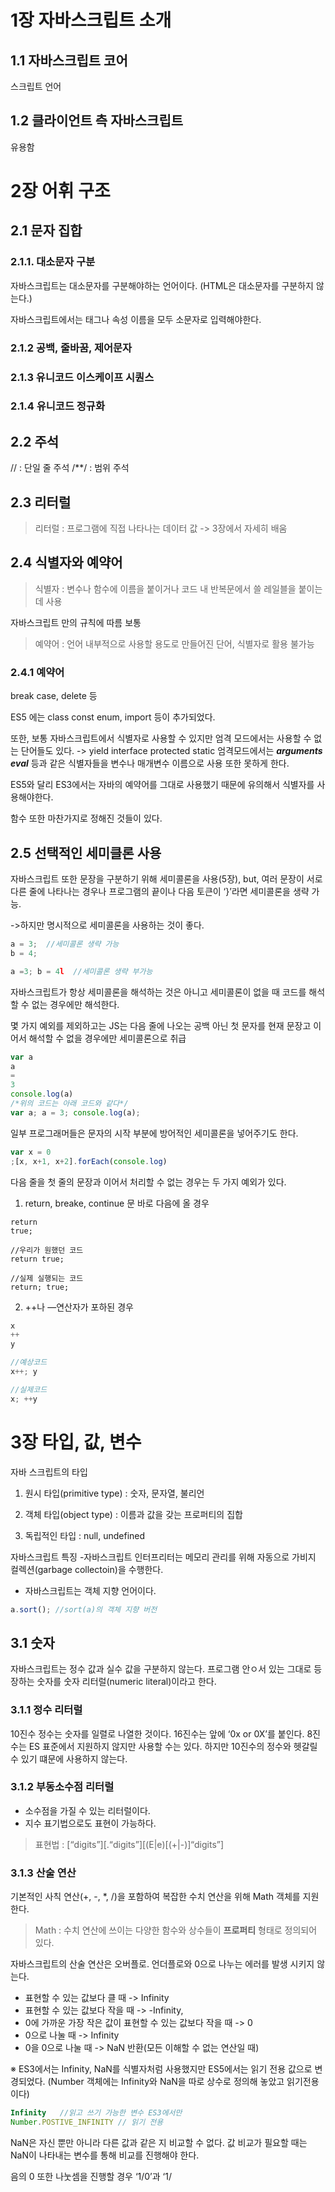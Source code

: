 # 1장 자바스크립트 소개

## 1.1 자바스크립트 코어
스크립트 언어

## 1.2 클라이언트 측 자바스크립트
유용함

# 2장 어휘 구조

## 2.1 문자 집합
### 2.1.1. 대소문자 구분
자바스크립트는 대소문자를 구분해야하는 언어이다.
(HTML은 대소문자를 구분하지 않는다.)

자바스크립트에서는 태그나 속성 이름을 모두 소문자로 입력해야한다.

### 2.1.2 공백, 줄바꿈, 제어문자
### 2.1.3 유니코드 이스케이프 시퀀스
### 2.1.4 유니코드 정규화

## 2.2 주석
// : 단일 줄 주석
/**/ : 범위 주석

## 2.3 리터럴
>리터럴 : 프로그램에 직접 나타나는 데이터 값 -> 3장에서 자세히 배움

## 2.4 식별자와 예약어
>식별자 : 변수나 함수에 이름을 붙이거나 코드 내 반복문에서 쓸 레일블을 붙이는데 사용

자바스크립트 만의 규칙에 따름 보통

>예약어 : 언어 내부적으로 사용할 용도로 만들어진 단어, 식별자로 활용 불가능

### 2.4.1 예약어
break case, delete 등

ES5 에는 class const enum, import 등이 추가되었다.

또한, 보통 자바스크립트에서 식별자로 사용할 수 있지만 엄격 모드에서는 사용할 수 없는 단어들도 있다. -> yield interface protected static
엄격모드에서는 ***arguments eval*** 등과 같은 식별자들을 변수나 매개변수 이름으로 사용 또한 못하게 한다.

ES5와 달리 ES3에서는 자바의 예약어를 그대로 사용했기 때문에 유의해서 식별자를 사용해야한다.

함수 또한 마찬가지로 정해진 것들이 있다.

## 2.5 선택적인 세미클론 사용
자바스크립트 또한 문장을 구분하기 위해 세미콜론을 사용(5장),
but, 여러 문장이 서로 다른 줄에 나타나는 경우나 프로그램의 끝이나 다음 토큰이 ‘}’라면 세미콜론을 생략 가능.

->하지만 명시적으로 세미콜론을 사용하는 것이 좋다.

```javascript
a = 3;  //세미콜론 생략 가능
b = 4;

a =3; b = 4l  //세미콜론 생략 부가능
```
자바스크립트가 항상 세미콜론을 해석하는 것은 아니고 세미콜론이 없을 때 코드를 해석할 수 없는 경우에만 해석한다.

몇 가지 예외를 제외하고는 JS는 다음 줄에 나오는 공백 아닌 첫 문자를 현재 문장고 이어서 해석할 수 없을 경우에만 세미콜론으로 취급

```javascript
var a
a
=
3
console.log(a)
/*위의 코드는 아래 코드와 같다*/
var a; a = 3; console.log(a); 
```

일부 프로그래머들은 문자의 시작 부분에 방어적인 세미콜론을 넣어주기도 한다.

```javascript
var x = 0
;[x, x+1, x+2].forEach(console.log)
```
다음 줄을 첫 줄의 문장과 이어서 처리할 수 없는 경우는 두 가지 예외가 있다.
1. return, breake, continue 문 바로 다음에 올 경우
```javascritpt
return
true;

//우리가 원했던 코드
return true;

//실제 실행되는 코드
return; true;
```

2. ++나 —연산자가 포하된 경우
```javascript
x
++
y

//예상코드
x++; y

//실제코드
x; ++y
```
# 3장 타입, 값, 변수
자바 스크립트의 타입
1. 원시 타입(primitive type) : 숫자, 문자열, 불리언

2. 객체 타입(object type) : 이름과 값을 갖는 프로퍼티의 집합

3. 독립적인 타입 : null, undefined

자바스크립트 특징
-자바스크립트 인터프리터는 메모리 관리를 위해 자동으로 가비지 컬렉션(garbage collectoin)을 수행한다.
- 자바스크립트는 객체 지향 언어이다.
```javascript
a.sort(); //sort(a)의 객체 지향 버전
```
## 3.1 숫자
자바스크립트는 정수 값과 실수 값을 구분하지 않는다.
프로그램 안ㅇ서 있는 그대로 등장하는 숫자를 숫자 리터럴(numeric literal)이라고 한다.

### 3.1.1 정수 리터럴
10진수 정수는 숫자를 일렬로 나열한 것이다.
16진수는 앞에 ‘0x or 0X’를 붙인다.
8진수는 ES 표준에서 지원하지 않지만 사용할 수는 있다. 하지만 10진수의 정수와 헷갈릴 수 있기 떄문에 사용하지 않는다.

### 3.1.2 부동소수점 리터럴
- 소수점을 가질 수 있는 리터럴이다.
- 지수 표기법으로도 표현이 가능하다.
>표현법 : [“digits”][.“digits”][(E|e)[(+|-)]“digits”]

### 3.1.3 산술 연산
기본적인 사칙 연산(+, -, *, /)을 포함하여 복잡한 수치 연산을 위해 Math 객체를 지원한다.
>Math : 수치 연산에 쓰이는 다양한 함수와 상수들이 **프로퍼티** 형태로 정의되어 있다.

자바스크립트의 산술 연산은 오버플로. 언더플로와 0으로 나누는 에러를 발생 시키지 않는다.
- 표현할 수 있는 값보다 클 때 -> Infinity
- 표현할 수 있는 값보다 작을 때 -> -Infinity, 
- 0에 가까운 가장 작은 값이 표현할 수 있는 값보다 작을 때 -> 0
- 0으로 나눌 때 -> Infinity
- 0을 0으로 나눌 때 -> NaN 반환(모든 이해할 수 없는 연산일 때)

※ ES3에서는 Infinity, NaN를 식별자처럼 사용했지만 ES5에서는 읽기 전용 값으로 변경되었다. (Number 객체에는 Infinity와 NaN을 따로 상수로 정의해 놓았고 읽기전용이다)
```javascript
Infinity   //읽고 쓰기 가능한 변수 ES3에서만
Number.POSTIVE_INFINITY // 읽기 전용
```

NaN은 자신 뿐만 아니라 다른 값과 같은 지 비교할 수 없다. 값 비교가 필요할 때는 NaN이 나타내는 변수를 통해 비교를 진행해야 한다.

음의 0 또한 나눗셈을 진행할 경우 ‘1/0’과 ‘1/